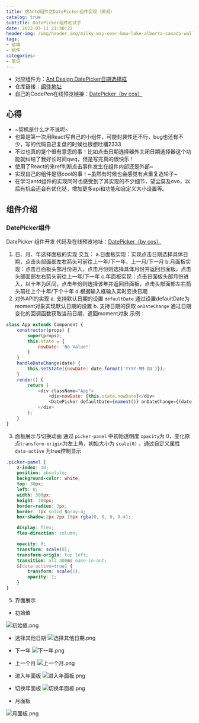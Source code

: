 ```yaml
---
title: 仿Antd组件之DatePicker组件实现（简易）
catalog: true
subtitle: DatePicker组件初试手
date: 2022-03-11 21:30:22
header-img: /img/header_img/milky-way-over-bow-lake-alberta-canada-wallpaper-for-1920x1080-63-873.jpg
tags:
- 前端
- 组件
categories:
- 笔记
---
```


- 对应组件为：[Ant Design DatePicker日期选择框](https://ant.design/components/date-picker-cn/)
- 仓库链接：[组件地址](https://github.com/cosineLearn/cosine-ui)
- 自己的CodePen在线预览链接：[DatePicker（by cos）](https://codepen.io/yusixian/pen/wvPLgWN)

## 心得
- ~契机是什么才不说呢~
- 也算是第一次用React写自己的小组件，可能封装性还不行，bug也还有不少，写的代码自己复盘的时候也很想吐槽2333
- 不过也真的是个很有意思的事！比如点击日期选择器外关闭日期选择器这个功能就纠结了我好长时间qwq，但是写完真的很快乐！
- 使用了React的来ref判断点击事件发生在组件内部还是外部~
- 实现自己的组件是很cool的事！~虽然有时候也会感觉有点重复造轮子~
- 在学习antd组件的实现同时也感受到了其实现的不少细节，望尘莫及ovo，以后有机会还会有优化哒，增加更多api和功能和自定义大小设置等。


## 组件介绍
### DatePicker组件
DatePicker 组件开发
代码及在线预览地址：[DatePicker（by cos）](https://codepen.io/yusixian/pen/wvPLgWN)
1. 日、月、年选择面板的实现
交互：
a.日面板实现：实现点击日期选择具体日期，点击头部面部左右箭头可前往上一年/下一年、上一月/下一月
b.月面板实现：点击日面板头部月份进入，点击月份则选择具体月份并返回日面板，点击头部面部左右箭头前往上一年/下一年
c.年面板实现：点击日面板头部月份进入，以十年为区间，点击年份则选择该年并返回日面板，点击头部面部左右箭头前往上个十年/下个十年
d.根据输入框输入实时变换日期
2. 对外API的实现
a. 支持默认日期的设置 `defaultDate` 通过设置defaultDate为moment对象实现默认日期的设置
b. 支持日期的获取 `onDateChange` 通过日期变化的回调函数获取当前日期，返回moment对象
示例：
```js
class App extends Component {
    constructor(props) {
        super(props);
        this.state = {
            nowDate: 'No Value!'
        }
    }
    handleDateChange(date) {
        this.setState({nowDate: date.format('YYYY-MM-DD')});
    }
    render() {
        return (
            <div className="App">
                <div>nowDate: {this.state.nowDate}</div>
                <DatePicker defaultDate={moment()} onDateChange={(date) => this.handleDateChange(date)} />
            </div>
        );
    }
}
```
3. 面板展示与切换动画
通过 `picker-panel` 中初始透明度 `opacity`为 0，变化原点`transform-origin`为左上角，初始大小为 `scale(0)` ，通过自定义属性 `data-active` 为true控制显示
```css
.picker-panel {
    z-index: 10;
    position: absolute;
    background-color: white;
    top: 30px;
    left: 0;
    width: 300px;
    height: 300px;
    border-radius: 3px;
    border: 1px solid $gray-4;
    box-shadow:2px 2px 10px rgba(0, 0, 0, 0.4);

    display: flex;
    flex-direction: column;

    opacity: 0;
    transform: scale(0);
    transform-origin: top left;
    transition: all 300ms ease-in-out;
    &[data-active=true] {
        transform: scale(1);
        opacity: 1;
    }
}
```
5. 界面展示
- 初始值

![初始值.png](https://p1-juejin.byteimg.com/tos-cn-i-k3u1fbpfcp/7e080154069a41de9dadf3c3ace7af3e~tplv-k3u1fbpfcp-watermark.image?)

- 选择其他日期
![选择其他日期.png](https://p3-juejin.byteimg.com/tos-cn-i-k3u1fbpfcp/091cd5f2e98c4b6aaa1fc14fd7a5afef~tplv-k3u1fbpfcp-watermark.image?)

- 下一年
![下一年.png](https://p3-juejin.byteimg.com/tos-cn-i-k3u1fbpfcp/818dbc4607d948d3a1ef1cb5fed45890~tplv-k3u1fbpfcp-watermark.image?)

- 上一个月
![上一个月.png](https://p3-juejin.byteimg.com/tos-cn-i-k3u1fbpfcp/715976c98a404bd0ba1f7765bf4485fa~tplv-k3u1fbpfcp-watermark.image?)

- 进入年面板
![进入年面板.png](https://p1-juejin.byteimg.com/tos-cn-i-k3u1fbpfcp/b6ad473c7fe34cb4a34a0d83268a14db~tplv-k3u1fbpfcp-watermark.image?)

- 切换年面板
![切换年面板.png](https://p3-juejin.byteimg.com/tos-cn-i-k3u1fbpfcp/0045f8ac75bf47119b2c00368784461f~tplv-k3u1fbpfcp-watermark.image?)

- 月面板

![月面板.png](https://p3-juejin.byteimg.com/tos-cn-i-k3u1fbpfcp/e91c94487f0d4ff7822798f4d39f722c~tplv-k3u1fbpfcp-watermark.image?)




